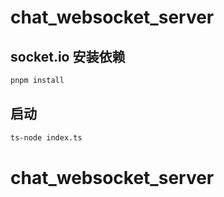 # chat_websocket_server

## socket.io 安装依赖

```bash
pnpm install
```
## 启动
```bash
ts-node index.ts
```
# chat_websocket_server
